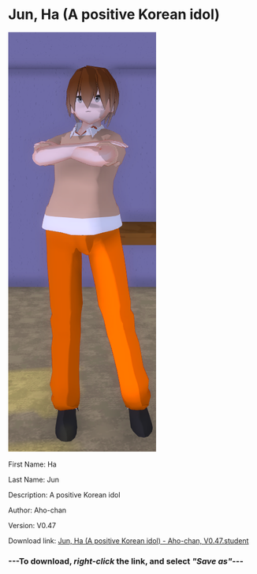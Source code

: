 # Jun, Ha (A positive Korean idol)

<img src="https://raw.githubusercontent.com/Arbiter1223/Daigaku-Gurashi-Custom-Students/master/Students/Files/Jun%2C%20Ha%20(A%20positive%20Korean%20idol).png" title="Jun, Ha (A positive Korean idol) - Aho-chan, V0.47">

First Name: Ha

Last Name: Jun

Description: A positive Korean idol

Author: Aho-chan

Version: V0.47

Download link: <a href="https://raw.githubusercontent.com/Arbiter1223/Daigaku-Gurashi-Custom-Students/master/Students/Files/Jun%2C%20Ha%20(A%20positive%20Korean%20idol)%20-%20Aho-chan%2C%20V0.47.student">Jun, Ha (A positive Korean idol) - Aho-chan, V0.47.student</a>

### ---**To download, _right-click_ the link, and select _"Save as"_**---
